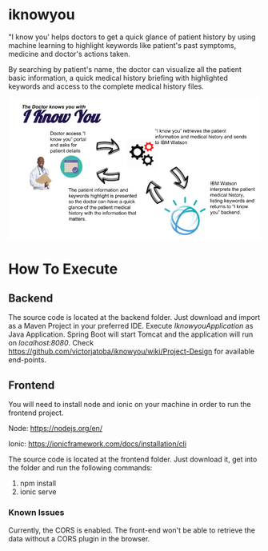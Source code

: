 # iknowyou

"I know you' helps doctors to get a quick glance of patient history by using machine learning to highlight keywords like patient's past symptoms, medicine and doctor's actions taken.

By searching by patient's name, the doctor can visualize all the patient basic information, a quick medical history briefing with highlighted keywords and access to the complete medical history files.

![](https://github.com/victorjatoba/iknowyou/blob/develop/backend/userDocs/i_know_you.png)

# How To Execute

## Backend

The source code is located at the backend folder. Just download and import as a Maven Project in your preferred IDE.
Execute *IknowyouApplication* as Java Application. Spring Boot will start Tomcat and the application will run on *localhost:8080*.
Check https://github.com/victorjatoba/iknowyou/wiki/Project-Design for available end-points.

## Frontend

You will need to install node and ionic on your machine in order to run the frontend project.

Node: https://nodejs.org/en/

Ionic: https://ionicframework.com/docs/installation/cli

The source code is located at the frontend folder. Just download it, get into the folder and run the following commands:

1. npm install
2. ionic serve

### Known Issues

Currently, the CORS is enabled. The front-end won't be able to retrieve the data without a CORS plugin in the browser.
